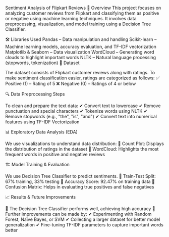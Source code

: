 Sentiment Analysis of Flipkart Reviews
📌 Overview
This project focuses on analyzing customer reviews from Flipkart and classifying them as positive or negative using machine learning techniques. It involves data preprocessing, visualization, and model training using a Decision Tree Classifier.

🛠️ Libraries Used
Pandas – Data manipulation and handling
Scikit-learn – Machine learning models, accuracy evaluation, and TF-IDF vectorization
Matplotlib & Seaborn – Data visualization
WordCloud – Generating word clouds to highlight important words
NLTK – Natural language processing (stopwords, tokenization)
📂 Dataset

The dataset consists of Flipkart customer reviews along with ratings. To make sentiment classification easier, ratings are categorized as follows:
✅ Positive (1) – Rating of 5
❌ Negative (0) – Ratings of 4 or below

🔍 Data Preprocessing Steps

To clean and prepare the text data:
✔ Convert text to lowercase
✔ Remove punctuation and special characters
✔ Tokenize words using NLTK
✔ Remove stopwords (e.g., "the", "is", "and")
✔ Convert text into numerical features using TF-IDF Vectorization

📊 Exploratory Data Analysis (EDA)

We use visualizations to understand data distribution:
📌 Count Plot: Displays the distribution of ratings in the dataset
📌 WordCloud: Highlights the most frequent words in positive and negative reviews

🏗️ Model Training & Evaluation

We use Decision Tree Classifier to predict sentiments.
📌 Train-Test Split: 67% training, 33% testing
📌 Accuracy Score: 92.47% on training data
📌 Confusion Matrix: Helps in evaluating true positives and false negatives

📈 Results & Future Improvements

🔹 The Decision Tree Classifier performs well, achieving high accuracy
🔹 Further improvements can be made by:
✔ Experimenting with Random Forest, Naïve Bayes, or SVM
✔ Collecting a larger dataset for better model generalization
✔ Fine-tuning TF-IDF parameters to capture important words better

